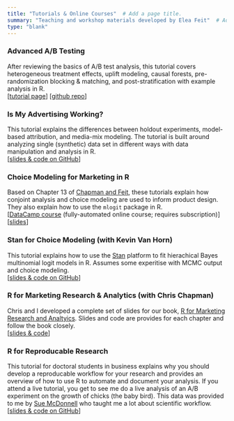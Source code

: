 ```yaml
---
title: "Tutorials & Online Courses"  # Add a page title.
summary: "Teaching and workshop materials developed by Elea Feit"  # Add a page description.
type: "blank"  
---
```


### Advanced A/B Testing
After reviewing the basics of A/B test analysis, this tutorial covers heterogeneous treatment effects, uplift modeling, causal forests, pre-randomization blocking & matching, and post-stratification with example analysis in R.  
[[tutorial page](https://eleafeit.github.io/ab_test/)] [[github repo](https://eleafeit.github.io/ab_test/)]

### Is My Advertising Working?
This tutorial explains the differences between holdout experiments, model-based attribution, and media-mix modeling. The tutorial is built around analyzing single (synthetic) data set in different ways with data manipulation and analysis in R.   
[[slides & code on GitHub](https://github.com/eleafeit/ad_response_tutorial)]

### Choice Modeling for Marketing in R
Based on Chapter 13 of [Chapman and Feit](https://doi.org/10.1007/978-3-319-14436-8), these tutorials explain how conjoint analysis and choice modeling are used to inform product design. They also explain how to use the `mlogit` package in R.   
[[DataCamp course](https://www.datacamp.com/courses/marketing-analytics-in-r-choice-modeling) (fully-automated online course; requires subscription)] 
[[slides](http://r-marketing.r-forge.r-project.org/slides/chapter13-phillyR/ConjointR20150418.html#/)]

### Stan for Choice Modeling (with Kevin Van Horn)
This tutorial explains how to use the [Stan](https://mc-stan.org/) platform to fit hierachical Bayes multinomial logit models in R. Assumes some experitise with MCMC output and choice modeling.  
[[slides & code on GitHub](https://github.com/ksvanhorn/ART-Forum-2017-Stan-Tutorial)]

### R for Marketing Research & Analytics (with Chris Chapman)
Chris and I developed a complete set of slides for our book, [R for Marketing Research and Analtyics](http://r-marketing.r-forge.r-project.org/about.html). Slides and code are provides for each chapter and follow the book closely.  
[[slides & code](http://r-marketing.r-forge.r-project.org/Instructor/slides-index.html)]

### R for Reproducable Research
This tutorial for doctoral students in business explains why you should develop a reproducable workflow for your research and provides an overview of how to use R to automate and document your analysis. If you attend a live tutorial, you get to see me do a live analysis of an A/B experiment on the growth of chicks (the baby bird). This data was  provided to me by [Sue McDonnell](https://www.vet.upenn.edu/people/faculty-clinician-search/SUEMCDONNELL) who taught me a lot about scientific workflow.  
[[slides & code on GitHub](https://github.com/eleafeit/RforResearch)]




